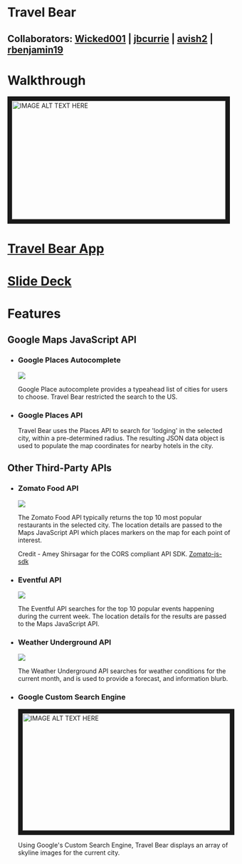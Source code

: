 # Travel Bear
## Collaborators: [Wicked001](https://github.com/Wicked001) | [jbcurrie](https://github.com/jbcurrie) | [avish2](https://github.com/avish2) | [rbenjamin19](https://github.com/rbenjamin19)

# Walkthrough

<a href="https://youtu.be/uBOm1EeXC44
" target="_blank"><img src="https://media.giphy.com/media/3ohhwlhbsiiKdSMLTO/giphy.gif" 
alt="IMAGE ALT TEXT HERE" width="480" height="266" border="10" /></a>


# [Travel Bear App](https://jbcurrie.github.io/Travel_Bear/.)


# [Slide Deck](https://docs.google.com/presentation/d/1BlEvGMfdMj3Wbv4HbrHxUS5TOzqtNJKRUVNHrONgdjM/edit?usp=sharing)

# Features
## Google Maps JavaScript API

* ### Google Places Autocomplete
   ![](https://media.giphy.com/media/3ohhwh0F4cRsMQ7wRy/giphy.gif)

   Google Place autocomplete provides a typeahead list of cities for users to choose. Travel Bear restricted  the search to the US. 

* ### Google Places API
   Travel Bear uses the Places API to search for 'lodging' in the selected city, within a pre-determined radius. The resulting JSON data object is used to populate the map coordinates for nearby hotels in the city. 

## Other Third-Party APIs
* ### Zomato Food API
   ![](https://media.giphy.com/media/l378pDl4Yy8AH8R56/giphy.gif)

   The Zomato Food API typically returns the top 10 most popular restaurants in the selected city. The location details are passed to the Maps JavaScript API which places markers on the map for each point of interest. 

   Credit - Amey Shirsagar for the CORS compliant API SDK. [Zomato-js-sdk](https://github.com/ameykshirsagar/zomato-js-sdk)

* ### Eventful API

   ![](https://media.giphy.com/media/3ov9jZPTxbFZise2Sk/giphy.gif)

   The Eventful API searches for the top 10 popular events happening during the current week. The location details for the results are passed to the Maps JavaScript API. 

* ### Weather Underground API

   ![](https://lh3.googleusercontent.com/jyVoKrQAoUtI15RgiXoRTn0dgBYqBxQXmFPOMc79oKjW1dS4J8XseyGmQD2weFFzCUZZh1CxvGXDb2NvoKHwbarOTdVLSBDH5y-bFYubsWaiO8vr04FlT5rFKf5YlM8Ef9tealdwu_VM8824-PMcTqocfUl-JKDf5Fesjf2t-sLoaEG-6KTRqjMa-PHVr5NGf75HDbW4F-DcV3Ey1LpPXic3fG0BJR_dW-zd9cLGkc0yy0JGjX4__7S_-MNt38mrlXUymhXHX_7i-Gx5ZjJYvhEufpcoNU5yFVW3vycNabF9ldRrM8AhJx-ooXdjCou7Oq6CkQrKDUNEja5ePaTQKBXOu-jTqSHk5grqKtZqG0LQD1ejEdjH8-zec19AmrtUAtI_BJqEUA-1gfamj_kVG4uVnpd5OuACdGjazTeJ5_AH8CHguVKNu5UpHvOZDk1kKVVJRoSoQhDOKJTcTM2ZesXF3B1k5HxlCC5b4zB9os9lIWlNT1R1s4lh3bWA7Zzrn-pBvzy-_bKOG37ZVQCq6_FX5Shj0jsAK-9QvlwKTJEp2_sj8dlQrxuEy2gMX5azIytXck8K4aMegAVDE7mAYF9nSgm-jwCAH7nY7YC5pLw=w815-h191-no)

   The Weather Underground API searches for weather conditions for the current month, and is used to provide a forecast, and information blurb. 

* ### Google Custom Search Engine

   <img src="https://lh3.googleusercontent.com/s_37UBTfaIGJbO9sUS8lQ0PBvkW7aFl4ZUwrJdmuv3vcSjMOMDvMjGSCap4GaErGS12V-EN-zevNi_TrcuPI2m3koiS8-ikicf_webPfEufGyxil1AxeIISkUdlGn39bXhXZbuw9Fol2xUNMD8E52iuMEqxOXD5nKRUy4I1BmHO9c0nnc2abE7ZdfoDDrZR7f0JK_64gielXwLQZChORtvPEezShxM3xylwN-rA1EUPD31mvC9P9VzhQPmv8GEc_DTFjPN49rSR3mNpl9QKvaMsXyhCKUVU0LE7drhU7h11jtenYahVYMXuXUI08vKMH4yMmzxOQlZsOG3JitOoVi0CI-mMj8faPmZHZK-sNuDrGXNkYmsRbizdPnU57YiLYmXtIIfNPoQMk4l0IvjtcS1nckaWDkNEbZ0lz3B9dlOiAT5qNz9fS1zTGM3-lugDCxXuo9nvlU4DsNdmMuwap_Sd6YX_gaFbzYVuSfbtFrjpzWaY7ech8bK_w9UoyqDgySmDZDrkk6aH2HVQKPikVYZsnlv97JNvq2Xt5S1gyErYUsAO5FpinFMEkxhAADp48sVndO-Mbqvs26hwyGOM4dOIhz0ufBR7uqseTBHCZ8Pc=w854-h483-no" 
alt="IMAGE ALT TEXT HERE" width="466" height="263" border="10" />

   Using Google's Custom Search Engine, Travel Bear displays an array of skyline images for the current city. 
